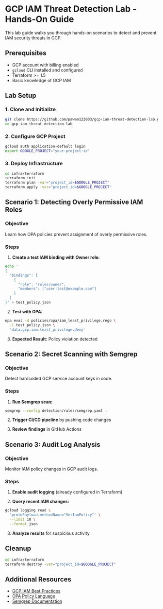 # GCP IAM Threat Detection Lab - Hands-On Guide

This lab guide walks you through hands-on scenarios to detect and prevent IAM security threats in GCP.

## Prerequisites

- GCP account with billing enabled
- `gcloud` CLI installed and configured
- Terraform >= 1.5
- Basic knowledge of GCP IAM

## Lab Setup

### 1. Clone and Initialize

```bash
git clone https://github.com/pawan122003/gcp-iam-threat-detection-lab.git
cd gcp-iam-threat-detection-lab
```

### 2. Configure GCP Project

```bash
gcloud auth application-default login
export GOOGLE_PROJECT="your-project-id"
```

### 3. Deploy Infrastructure

```bash
cd infra/terraform
terraform init
terraform plan -var="project_id=$GOOGLE_PROJECT"
terraform apply -var="project_id=$GOOGLE_PROJECT"
```

## Scenario 1: Detecting Overly Permissive IAM Roles

### Objective
Learn how OPA policies prevent assignment of overly permissive roles.

### Steps

1. **Create a test IAM binding with Owner role:**

```bash
echo '
{
  "bindings": [
    {
      "role": "roles/owner",
      "members": ["user:test@example.com"]
    }
  ]
}' > test_policy.json
```

2. **Test with OPA:**

```bash
opa eval -d policies/opa/iam_least_privilege.rego \
  -i test_policy.json \
  'data.gcp.iam.least_privilege.deny'
```

3. **Expected Result:** Policy violation detected

## Scenario 2: Secret Scanning with Semgrep

### Objective
Detect hardcoded GCP service account keys in code.

### Steps

1. **Run Semgrep scan:**

```bash
semgrep --config detection/rules/semgrep.yaml .
```

2. **Trigger CI/CD pipeline** by pushing code changes

3. **Review findings** in GitHub Actions

## Scenario 3: Audit Log Analysis

### Objective
Monitor IAM policy changes in GCP audit logs.

### Steps

1. **Enable audit logging** (already configured in Terraform)

2. **Query recent IAM changes:**

```bash
gcloud logging read \
  'protoPayload.methodName="SetIamPolicy"' \
  --limit 10 \
  --format json
```

3. **Analyze results** for suspicious activity

## Cleanup

```bash
cd infra/terraform
terraform destroy -var="project_id=$GOOGLE_PROJECT"
```

## Additional Resources

- [GCP IAM Best Practices](https://cloud.google.com/iam/docs/best-practices)
- [OPA Policy Language](https://www.openpolicyagent.org/docs/latest/policy-language/)
- [Semgrep Documentation](https://semgrep.dev/docs/)

